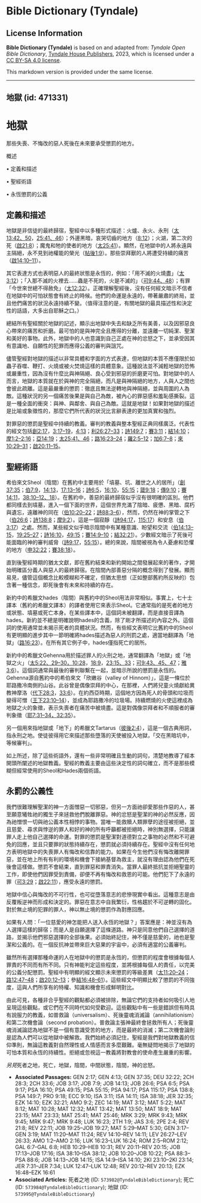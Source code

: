 # Bible Dictionary (Tyndale)

## License Information

**Bible Dictionary (Tyndale)** is based on and adapted from: _Tyndale Open Bible Dictionary_, [Tyndale House Publishers](https://tyndaleopenresources.com/), 2023, which is licensed under a [CC BY-SA 4.0 license](https://creativecommons.org/licenses/by-sa/4.0/legalcode.en).

This markdown version is provided under the same license.



--------------------------------

## 地獄 (id: 471331)

地獄
==

那些失喪、不悔改的惡人死後在未來要承受懲罰的地方。

概述

• 定義和描述

• 聖經術語

• 永恆懲罰的公義

定義和描述
-----

地獄是非信徒的最終歸宿，聖經中以多種形式描述：火爐、永火、永刑（[太13:42、50](https://ref.ly/Matt13:42,Matt13:50)，[25:41、46](https://ref.ly/Matt25:41,Matt25:46)）；外邊黑暗，哀哭切齒的地方（[8:12](https://ref.ly/Matt8:12)）；火湖，第二次的死（[啟21:8](https://ref.ly/Rev21:8)）；魔鬼和牠的使者的地方（[太25:41](https://ref.ly/Matt25:41)）。顯然，在地獄中的人將永遠與主隔絕，永不見到祂權能的榮光（[帖後1:9](https://ref.ly/2Thess1:9)）。那些崇拜獸的人將遭受持續的痛苦（[啟14:10–11](https://ref.ly/Rev14:10-Rev14:11)）。

其它表達方式也表明惡人的最終狀態是永恆的，例如：「用不滅的火燒盡」（[太3:12](https://ref.ly/Matt3:12)）；「入那不滅的火裡去……蟲是不死的，火是不滅的」（[可9:44、48](https://ref.ly/Mark9:43,Mark9:48)）；有罪「今世來世總不得赦免」（[太12:32](https://ref.ly/Matt12:32)）。正確理解聖經後，沒有任何經文暗示不信者在地獄中的可怕狀態會有終止的時候。他們的命運是永遠的，帶著嚴肅的終局，並且他們痛苦的狀況永遠持續不變。（值得注意的是，有關地獄的最具描述性和決定性的話語，大多出自耶穌之口。）

總結所有聖經關於地獄的記述，顯示出地獄中失去和缺乏所有美善，以及因邪惡良心帶來的痛苦和折磨。最可怕的是與神完全且應得的分離，並遠離一切純潔、聖潔和美好的事物。此外，地獄中的人也意識到自己正處在神的忿怒之下，並承受因其有意識地、自願性的犯罪而應得公義的審判與詛咒。

儘管聖經對地獄的描述以非常具體和字面的方式表達，但地獄的本質不應僅限於如蟲子吞噬、鞭打、火燒或被火焚燒這樣的具體意象。這種說法並不減輕地獄的恐怖或嚴重性，因為沒有什麼比與神隔絕、良心受到邪惡的折磨更可怕。對地獄中的人而言，地獄的本質就在於與神的完全隔絕，而凡是與神隔絕的地方，人與人之間也會彼此疏離。這是最嚴重的懲罰：徹底且無法逆轉地與神隔絕，並與周圍的人為敵。這種狀況的另一個痛苦後果是與自己為敵，被內心的罪惡感和羞恥感撕裂。這是一種全面的衝突：與神、與鄰舍、與自己為敵。這就是地獄！如果對地獄的描述是比喻或象徵性的，那麼它們所代表的狀況比言辭表達的更加真實和強烈。

對罪惡的懲罰是聖經中持續的教義。審判的教義與整本聖經正典同樣廣泛。代表性的經文包括[創2:17](https://ref.ly/Gen2:17)，[3:17–19](https://ref.ly/Gen3:17-Gen3:19)，[4:13](https://ref.ly/Gen4:13)；[利26:27–33](https://ref.ly/Lev26:27-Lev26:33)；[詩149:7](https://ref.ly/Ps149:7)；[賽3:11](https://ref.ly/Isa3:11)；[結14:10](https://ref.ly/Ezek14:10)；[摩1:2–2:16](https://ref.ly/Amos1:2-Amos2:16)；[亞14:19](https://ref.ly/Zech14:19)；[太25:41、46](https://ref.ly/Matt25:41,Matt25:46)；[路16:23–24](https://ref.ly/Luke16:23-Luke16:24)；[羅2:5–12](https://ref.ly/Rom2:5-Rom2:12)；[加6:7–8](https://ref.ly/Gal6:7-Gal6:8)；[來10:29–31](https://ref.ly/Heb10:29-Heb10:31)；[啟20:11–15](https://ref.ly/Rev20:11-Rev20:15)。

聖經術語
----

希伯來文Sheol（陰間）在舊約中主要用於「墳墓、坑、離世之人的居所」（[創37:35](https://ref.ly/Gen37:35)；[伯7:9](https://ref.ly/Job7:9)，[14:13](https://ref.ly/Job14:13)，[17:13–16](https://ref.ly/Job17:13-Job17:16)；[詩6:5](https://ref.ly/Ps6:5)，[16:10](https://ref.ly/Ps16:10)，[55:15](https://ref.ly/Ps55:15)；[箴9:18](https://ref.ly/Prov9:18)；[傳9:10](https://ref.ly/Eccl9:10)；[賽14:11](https://ref.ly/Isa14:11)，[38:10–12、18](https://ref.ly/Isa38:10-Isa38:12,Isa38:18)）。在舊約中，善惡的最終歸宿似乎沒有很明確的區別。他們都同樣去到墳墓，進入一個下面的世界，這個世界充滿了陰暗、疲憊、黑暗、腐朽與遺忘，遠離神的同在（[伯10:20–22](https://ref.ly/Job10:20-Job10:22)；[詩88:3–6](https://ref.ly/Ps88:3-Ps88:6)），然而，仍然在神的掌管之下（[伯26:6](https://ref.ly/Job26:6)；[詩138:8](https://ref.ly/Ps138:8)；[摩9:2](https://ref.ly/Amos9:2)）。這是一個寂靜（[詩94:17](https://ref.ly/Ps94:17)，[115:17](https://ref.ly/Ps115:17)）和安息（[伯3:17](https://ref.ly/Job3:17)）之處。然而，某些經文似乎暗示陰間中有某種意識、盼望和交流（[伯14:13–15](https://ref.ly/Job14:13-Job14:15)，[19:25–27](https://ref.ly/Job19:25-Job19:27)；[詩16:10](https://ref.ly/Ps16:10)，[49:15](https://ref.ly/Ps49:15)；[賽14:9–10](https://ref.ly/Isa14:9-Isa14:10)；[結32:21](https://ref.ly/Ezek32:21)）。少數經文暗示了死後可能面臨的神的審判威脅（[詩9:17](https://ref.ly/Ps9:17)，[55:15](https://ref.ly/Ps55:15)）。總的來說，陰間被視為令人憂慮和恐懼的地方（[申32:22](https://ref.ly/Deut32:22)；[賽38:18](https://ref.ly/Isa38:18)）。

直到後聖經時期的猶太文獻，即在舊約結束和新約開始之間發展起來的著作，才開始明確區分義人與惡人的最終歸宿。在陰間內部善惡分隔的概念得到了發展。顯而易見，儘管這個概念比較模糊和不確定，但猶太思想（正如整部舊約所反映的）包含著一種信念，即死後會有未來和持續的存在。

新約中的希臘文hades（陰間）與舊約中的Sheol用法非常相似。事實上，七十士譯本（舊約的希臘文譯本）的譯者使用它來表示Sheol。它通常指的是死者的地方或狀態、墳墓或死亡本身。在某些譯本中，這個詞未被翻譯，而是直接音譯為hades。新約並不總是明確說明hades的含義，除了剛才所描述的內容之外。這個詞的使用通常並未揭示死者的具體狀況。然而，有些經文表明它比舊約中的Sheol有更明顯的進步其中一節明確將hades描述為惡人的刑罰之處，適當地翻譯為「地獄」（[路16:23](https://ref.ly/Luke16:23)）。在所有其它例子中，hades僅指死亡的居所。

新約中的希臘文Gehenna用於描述罪人的火刑之地，通常翻譯為「地獄」或「地獄之火」（[太5:22、29–30，](https://ref.ly/Matt5:22,Matt5:29-Matt5:30)[10:28](https://ref.ly/Matt10:28)，[18:9](https://ref.ly/Matt18:9)，[23:15、33](https://ref.ly/Matt23:15,Matt23:33)；[可9:43、45、47](https://ref.ly/Mark9:43,Mark9:45,Mark9:47)；[雅3:6](https://ref.ly/Jas3:6)）。這個詞通常與最後的審判聯繫在一起，並暗示所說的懲罰是永恆的。Gehenna源自舊約中的希伯來文「欣嫩谷（valley of Hinnom）」，這是一條位於耶路撒冷南側的山谷。此谷曾是偶像崇拜的中心，在那裡，人們將兒童火燒獻給異教神摩洛（[代下28:3](https://ref.ly/2Chr28:3)，[33:6](https://ref.ly/2Chr33:6)）。在約西亞時期，這個地方因為死人的骨頭和垃圾而變得可憎（[王下23:10–14](https://ref.ly/2Kgs23:10-2Kgs23:14)），並成為耶路撒冷的垃圾場。持續燃燒的火使這裡成為地獄之火的象徵，表示失喪者在痛苦中被燒盡。這是對偶像崇拜者和不順服者的審判象徵（[耶7:31–34，](https://ref.ly/Jer7:31-Jer7:34)[32:35](https://ref.ly/Jer32:35)）。

另一個用來指地獄或「地下」的希臘文Tartarus（[彼後2:4](https://ref.ly/2Pet2:4)），這是一個古典用詞，指永刑之地。使徒彼得用它來描述那些墮落的天使被投入地獄，「交在黑暗坑中，等候審判」。

如上所述，除了這些術語外，還有一些非常明確且生動的詞句，清楚地教導了經本開頭所闡述的地獄教義。聖經的教義主要由這些決定性的詞句確立，而不是那些模糊但經常使用的Sheol和Hades兩個術語。

永罰的公義性
------

我們很難理解聖潔的神一方面憎惡一切邪惡，但另一方面祂卻愛那些作惡的人，甚至願意犧牲祂的獨生子來拯救他們脫離罪惡。神的忿怒是聖潔的神的必然反應，因為祂憎恨一切與祂公義本性相悖的事物。當唯一能救贖人類罪孽的途徑被拒絕，並且慈愛、尋求與悖逆的罪人和好的神的所有呼籲都被拒絕時，神別無選擇，只能讓罪人走上他自己選擇的命運。對罪的懲罰是聖潔對道德對立之事物的必然和不可避免的回應，並且只要罪的狀態持續存在，懲罰就必須持續存在。聖經中沒有任何地方表明地獄中的失喪罪人有悔改和信靠的能力。如果在今生他們沒有悔改離開罪惡，並在地上所有有利的環境和機會下接納基督為救主，就沒有理由認為他們在死後會這樣做。懲罰不會結束，直到罪惡和罪責消失。當罪人最終抵抗並拒絕聖靈的工作，即使他們因罪受到責備，卻便不再有悔改和救恩的可能。他們犯下了永遠的罪（[可3:29](https://ref.ly/Mark3:29)；[啟22:11](https://ref.ly/Rev22:11)），應受永遠的懲罰。

地獄中信心與悔改的不可行性，也可從墮落意志的悲慘現實中看出。這種意志是由反覆叛逆神而形成和決定的。罪惡在意志中自我繁衍，性格趨於不可逆轉的固化。對於無止境的犯罪的罪人，神以無止境的懲罰作為對應回應。

如果有人問：「一位慈愛的神怎能把人送入永恆的地獄？」答案應是：神並沒有為人選擇這樣的歸宿；而是人是自願選擇了這條道路。神只是同意他們自己選擇的道路，並揭示他們邪惡選擇的全部後果。必須始終記住，神不僅是慈愛的，祂也是聖潔和公義的。在一個反抗神並帶來巨大惡果的宇宙中，必須有適當的公義審判。

雖然所有選擇那種命運的人在地獄中的懲罰是永恆的，但懲罰的程度會根據每個人罪責的不同而有所不同。只有神能判定這些程度，並將根據每個人的責任，以完美的公義分配懲罰。聖經中有明顯的經文顯示未來懲罰的等級差異（[太11:20–24](https://ref.ly/Matt11:20-Matt11:24)；[路12:47–48](https://ref.ly/Luke12:47-Luke12:48)；[啟20:12–13](https://ref.ly/Rev20:12-Rev20:13)；參[結16:48–61](https://ref.ly/Ezek16:48-Ezek16:61)）。這些經文中明顯比較了懲罰的不同強度，這與人們所享有的特權、知識和機會形成鮮明對比。

由此可見，各種非合乎聖經的觀點都必須被排除，無論它們的支持者如何吸引人地呈現這些觀點，或它們在不同時代如何受歡迎。這些觀點中有一些是錯誤但有時具有說服力的教義，如普救論（universalism）、死後靈魂消滅論（annihilationism）和第二次機會論（second probation）。普救論主張神最終會拯救所有人；死後靈魂消滅論認為地獄不是一個有意識受苦的地方，而是最終的消滅；第二次機會論則是認為人們可以從地獄中被解救。我們始終必須記住，聖經是我們對地獄教義的信仰準則，無論這教義對自然理性或人情感而言多麼艱難。毫無疑問地揭示了地獄的可怕本質和永恆的持續性。拒絕或忽視這一教義將對教會的使命產生嚴重的影響。

*另見*死者之地，死亡，地獄，陰間，中間狀態，陰間，神的忿怒。

* **Associated Passages:** GEN 2:17; GEN 4:13; GEN 37:35; DEU 32:22; 2CH 28:3; 2CH 33:6; JOB 3:17; JOB 7:9; JOB 14:13; JOB 26:6; PSA 6:5; PSA 9:17; PSA 16:10; PSA 49:15; PSA 55:15; PSA 94:17; PSA 115:17; PSA 138:8; PSA 149:7; PRO 9:18; ECC 9:10; ISA 3:11; ISA 14:11; ISA 38:18; JER 32:35; EZK 14:10; EZK 32:21; AMO 9:2; ZEC 14:19; MAT 3:12; MAT 5:22; MAT 8:12; MAT 10:28; MAT 12:32; MAT 13:42; MAT 13:50; MAT 18:9; MAT 23:15; MAT 23:33; MAT 25:41; MAT 25:46; MRK 3:29; MRK 9:43; MRK 9:45; MRK 9:47; MRK 9:48; LUK 16:23; 2TH 1:9; JAS 3:6; 2PE 2:4; REV 21:8; REV 22:11; JOB 19:25–JOB 19:27; MAT 5:29–MAT 5:30; GEN 3:17–GEN 3:19; MAT 11:20–MAT 11:24; REV 14:10–REV 14:11; LEV 26:27–LEV 26:33; AMO 1:2–AMO 2:16; LUK 16:23–LUK 16:24; ROM 2:5–ROM 2:12; GAL 6:7–GAL 6:8; HEB 10:29–HEB 10:31; REV 20:11–REV 20:15; JOB 17:13–JOB 17:16; ISA 38:10–ISA 38:12; JOB 10:20–JOB 10:22; PSA 88:3–PSA 88:6; JOB 14:13–JOB 14:15; ISA 14:9–ISA 14:10; 2KI 23:10–2KI 23:14; JER 7:31–JER 7:34; LUK 12:47–LUK 12:48; REV 20:12–REV 20:13; EZK 16:48–EZK 16:61
* **Associated Articles:** 死者之地 (ID: `573982@TyndaleBibleDictionary`); 死亡 (ID: `573984@TyndaleBibleDictionary`); 地獄 (ID: `573995@TyndaleBibleDictionary`)

